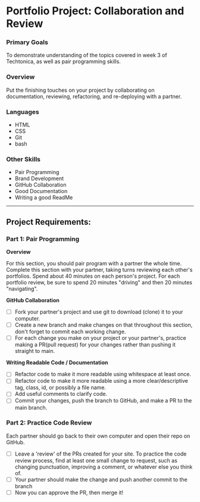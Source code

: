 # Portfolio Project: Collaboration and Review

### Primary Goals

To demonstrate understanding of the topics covered in week 3 of Techtonica, as well as pair programming skills.

### Overview

Put the finishing touches on your project by collaborating on documentation, reviewing, refactoring, and re-deploying with a partner.

### Languages

- HTML
- CSS
- Git
- bash

### Other Skills

- Pair Programming
- Brand Development
- GitHub Collaboration
- Good Documentation
- Writing a good ReadMe

---

## Project Requirements:

### Part 1: Pair Programming

**Overview**

For this section, you should pair program with a partner the whole time. Complete this section with your partner, taking turns reviewing each other's portfolios. Spend about 40 minutes on each person's project. For each portfolio review, be sure to spend 20 minutes "driving" and then 20 minutes "navigating".

**GitHub Collaboration**

- [ ] Fork your partner's project and use git to download (clone) it to your computer.
- [ ] Create a new branch and make changes on that throughout this section, don't forget to commit each working change.
- [ ] For each change you make on your project or your partner's, practice making a PR(pull request) for your changes rather than pushing it straight to main.

**Writing Readable Code / Documentation**

- [ ] Refactor code to make it more readable using whitespace at least once.
- [ ] Refactor code to make it more readable using a more clear/descriptive tag, class, id, or possibly a file name.
- [ ] Add useful comments to clarify code.
- [ ] Commit your changes, push the branch to GitHub, and make a PR to the main branch.

### Part 2: Practice Code Review

Each partner should go back to their own computer and open their repo on GitHub.

- [ ] Leave a 'review' of the PRs created for your site. To practice the code review process, find at least one small change to request, such as changing punctuation, improving a comment, or whatever else you think of.
- [ ] Your partner should make the change and push another commit to the branch
- [ ] Now you can approve the PR, then merge it!
